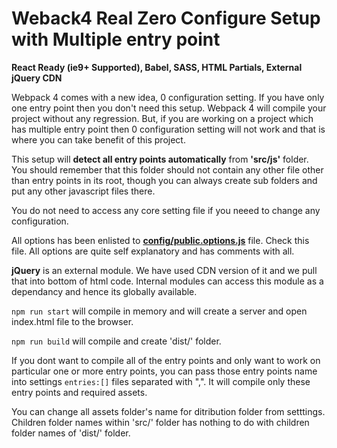 # Weback4 Real Zero Configure Setup with Multiple entry point
**React Ready (ie9+ Supported), Babel, SASS, HTML Partials, External jQuery CDN**

Webpack 4 comes with a new idea, 0 configuration setting. If you have only one entry point then you don't need this setup. Webpack 4 will compile your project without any regression. But, if you are working on a project which has multiple entry point then 0 configuration setting will not work and that is where you can take benefit of this project.

This setup will **detect all entry points automatically** from **'src/js'** folder. You should remember that this folder should not contain any other file other than entry points in its root, though you can always create sub folders and put any other javascript files there.

You do not need to access any core setting file if you neeed to change any configuration. 

All options has been enlisted to **[config/public.options.js](config/public.options.js)** file. Check this file. All options are quite self explanatory and has comments with all.

**jQuery** is an external module. We have used CDN version of it and we pull that into bottom of html code. Internal modules can access this module as a dependancy and hence its globally available.

`npm run start` will compile in memory and will create a server and open index.html file to the browser.

`npm run build` will compile and create 'dist/' folder.

If you dont want to compile all of the entry points and only want to work on particular one or more entry points, you can pass those entry points name into settings `entries:[]` files separated with ",". It will compile only these entry points and required assets.

You can change all assets folder's name for ditribution folder from setttings. Children folder names within 'src/' folder has nothing to do with children folder names of 'dist/' folder.





